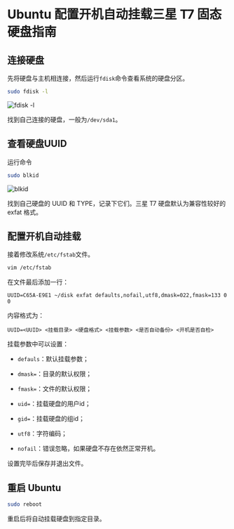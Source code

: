 # Ubuntu 配置开机自动挂载三星 T7 固态硬盘指南

## 连接硬盘

先将硬盘与主机相连接，然后运行`fdisk`命令查看系统的硬盘分区。

```bash
sudo fdisk -l
```

![fdisk -l](https://s2.loli.net/2023/10/19/kvu6H917eayRX3Y.png)

找到自己连接的硬盘，一般为`/dev/sda1`。

## 查看硬盘UUID

运行命令

```bash
sudo blkid
```

![blkid](https://s2.loli.net/2023/10/19/WTeys8u3ElFNxf2.png)

找到自己硬盘的 UUID 和 TYPE，记录下它们。三星 T7 硬盘默认为兼容性较好的 exfat 格式。

## 配置开机自动挂载

接着修改系统`/etc/fstab`文件。

```bash
vim /etc/fstab
```

在文件最后添加一行：

```
UUID=C65A-E9E1 ~/disk exfat defaults,nofail,utf8,dmask=022,fmask=133 0 0
```

内容格式为：

```
UUID=<UUID> <挂载目录> <硬盘格式> <挂载参数> <是否自动备份> <开机是否自检>
```

挂载参数中可以设置：

- `defauls`：默认挂载参数；

- `dmask=`：目录的默认权限；
- `fmask=`：文件的默认权限；
- `uid=`：挂载硬盘的用户id；
- `gid=`：挂载硬盘的组id；
- `utf8`：字符编码；
- `nofail`：错误忽略，如果硬盘不存在依然正常开机。

设置完毕后保存并退出文件。

## 重启 Ubuntu

```bash
sudo reboot
```

重启后将自动挂载硬盘到指定目录。



